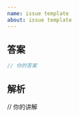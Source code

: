 ```yaml
---
name: issue template
about: issue template
---
```

<!--
小贴士：

🎉 恭喜你成功解决了挑战，很高兴看到你愿意分享你的答案！

为避免重复的答案，你可以为其点赞，或者在 Issue 下追加你的想法和评论。如果您认为自己有不同的答案，更高明，欢迎新开 Issue 进行讨论并分享你的解题思路！

谢谢！
-->


## 答案

```js
// 你的答案
```

## 解析

// 你的讲解